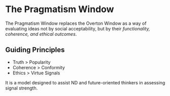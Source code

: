 # The Pragmatism Window

The Pragmatism Window replaces the Overton Window as a way of evaluating ideas not by social acceptability, but by their *functionality, coherence, and ethical outcomes*.

## Guiding Principles
- Truth > Popularity
- Coherence > Conformity
- Ethics > Virtue Signals

It is a model designed to assist ND and future-oriented thinkers in assessing signal strength.